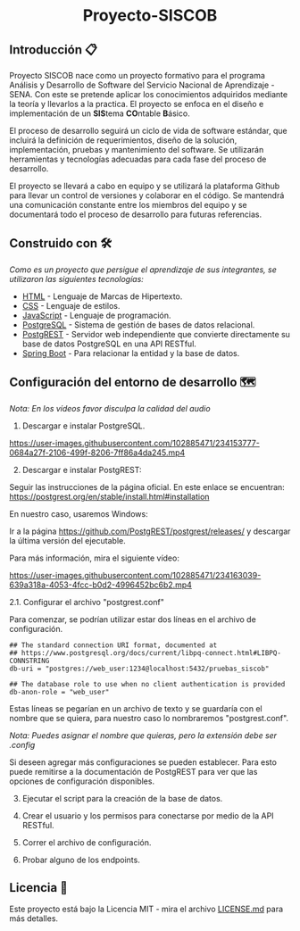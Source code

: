 <h1 align="center"> Proyecto-SISCOB </h1>

## Introducción 📋

Proyecto SISCOB nace como un proyecto formativo para el programa Análisis y Desarrollo de Software del Servicio Nacional de Aprendizaje - SENA. Con este se pretende aplicar los conocimientos adquiridos mediante la teoría y llevarlos a la practica. El proyecto se enfoca en el diseño e implementación de un **SIS**tema **CO**ntable **B**ásico.

El proceso de desarrollo seguirá un ciclo de vida de software estándar, que incluirá la definición de requerimientos, diseño de la solución, implementación, pruebas y mantenimiento del software. Se utilizarán herramientas y tecnologías adecuadas para cada fase del proceso de desarrollo.

El proyecto se llevará a cabo en equipo y se utilizará la plataforma Github para llevar un control de versiones y colaborar en el código. Se mantendrá una comunicación constante entre los miembros del equipo y se documentará todo el proceso de desarrollo para futuras referencias.

## Construido con 🛠️

_Como es un proyecto que persigue el aprendizaje de sus integrantes, se utilizaron las siguientes tecnologías:_

* [HTML](https://developer.mozilla.org/es/docs/Web/HTML) - Lenguaje de Marcas de Hipertexto.
* [CSS](https://developer.mozilla.org/es/docs/Web/CSS) - Lenguaje de estilos.
* [JavaScript](https://developer.mozilla.org/es/docs/Web/JavaScript) - Lenguaje de programación.
* [PostgreSQL](https://www.postgresql.org/) - Sistema de gestión de bases de datos relacional.
* [PostgREST](https://postgrest.org/en/stable/) - Servidor web independiente que convierte directamente su base de datos PostgreSQL en una API RESTful.
* [Spring Boot](https://spring.io/) - Para relacionar la entidad y la base de datos.

## Configuración del entorno de desarrollo 🗺️

_Nota: En los vídeos favor disculpa la calidad del audio_

1. Descargar e instalar PostgreSQL.

https://user-images.githubusercontent.com/102885471/234153777-0684a27f-2106-499f-8206-7ff86a4da245.mp4

2. Descargar e instalar PostgREST:

Seguir las instrucciones de la página oficial. En este enlace se encuentran: https://postgrest.org/en/stable/install.html#installation

En nuestro caso, usaremos Windows:

Ir a la página https://github.com/PostgREST/postgrest/releases/ y descargar la última versión del ejecutable.

Para más información, mira el siguiente vídeo:

https://user-images.githubusercontent.com/102885471/234163039-639a318a-4053-4fcc-b0d2-4996452bc6b2.mp4

2.1. Configurar el archivo "postgrest.conf"

Para comenzar, se podrían utilizar estar dos líneas en el archivo de configuración.

```
## The standard connection URI format, documented at
## https://www.postgresql.org/docs/current/libpq-connect.html#LIBPQ-CONNSTRING
db-uri = "postgres://web_user:1234@localhost:5432/pruebas_siscob"

## The database role to use when no client authentication is provided
db-anon-role = "web_user"
```

Estas líneas se pegarían en un archivo de texto y se guardaría con el nombre que se quiera, para nuestro caso lo nombraremos "postgrest.conf".

_Nota: Puedes asignar el nombre que quieras, pero la extensión debe ser .config_

Si deseen agregar más configuraciones se pueden establecer. Para esto puede remitirse a la documentación de PostgREST para ver que las opciones de configuración disponibles.

3. Ejecutar el script para la creación de la base de datos.

4. Crear el usuario y los permisos para conectarse por medio de la API RESTful.

5. Correr el archivo de configuración.

6. Probar alguno de los endpoints.

## Licencia 📄

Este proyecto está bajo la Licencia MIT - mira el archivo [LICENSE.md](LICENSE.md) para más detalles.
